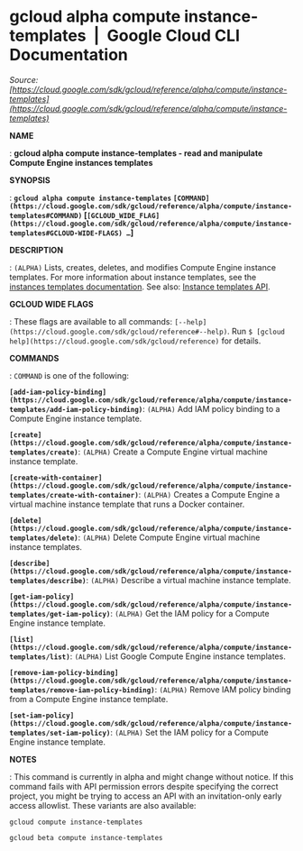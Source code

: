 # gcloud alpha compute instance-templates  |  Google Cloud CLI Documentation

*Source: [https://cloud.google.com/sdk/gcloud/reference/alpha/compute/instance-templates](https://cloud.google.com/sdk/gcloud/reference/alpha/compute/instance-templates)*

**NAME**

: **gcloud alpha compute instance-templates - read and manipulate Compute Engine instances templates**

**SYNOPSIS**

: **`gcloud alpha compute instance-templates` `[COMMAND](https://cloud.google.com/sdk/gcloud/reference/alpha/compute/instance-templates#COMMAND)` [`[GCLOUD_WIDE_FLAG](https://cloud.google.com/sdk/gcloud/reference/alpha/compute/instance-templates#GCLOUD-WIDE-FLAGS) …`]**

**DESCRIPTION**

: `(ALPHA)` Lists, creates, deletes, and modifies Compute Engine
instance templates.
For more information about instance templates, see the [instances
templates documentation](https://cloud.google.com/compute/docs/instance-templates).
See also: [Instance
templates API](https://cloud.google.com/compute/docs/reference/rest/v1/instanceTemplates).

**GCLOUD WIDE FLAGS**

: These flags are available to all commands: `[--help](https://cloud.google.com/sdk/gcloud/reference#--help)`.
Run `$ [gcloud help](https://cloud.google.com/sdk/gcloud/reference)` for details.

**COMMANDS**

: ``COMMAND`` is one of the following:

**`[add-iam-policy-binding](https://cloud.google.com/sdk/gcloud/reference/alpha/compute/instance-templates/add-iam-policy-binding)`**:
`(ALPHA)` Add IAM policy binding to a Compute Engine instance
template.

**`[create](https://cloud.google.com/sdk/gcloud/reference/alpha/compute/instance-templates/create)`**:
`(ALPHA)` Create a Compute Engine virtual machine instance template.

**`[create-with-container](https://cloud.google.com/sdk/gcloud/reference/alpha/compute/instance-templates/create-with-container)`**:
`(ALPHA)` Creates a Compute Engine a virtual machine instance
template that runs a Docker container.

**`[delete](https://cloud.google.com/sdk/gcloud/reference/alpha/compute/instance-templates/delete)`**:
`(ALPHA)` Delete Compute Engine virtual machine instance templates.

**`[describe](https://cloud.google.com/sdk/gcloud/reference/alpha/compute/instance-templates/describe)`**:
`(ALPHA)` Describe a virtual machine instance template.

**`[get-iam-policy](https://cloud.google.com/sdk/gcloud/reference/alpha/compute/instance-templates/get-iam-policy)`**:
`(ALPHA)` Get the IAM policy for a Compute Engine instance template.

**`[list](https://cloud.google.com/sdk/gcloud/reference/alpha/compute/instance-templates/list)`**:
`(ALPHA)` List Google Compute Engine instance templates.

**`[remove-iam-policy-binding](https://cloud.google.com/sdk/gcloud/reference/alpha/compute/instance-templates/remove-iam-policy-binding)`**:
`(ALPHA)` Remove IAM policy binding from a Compute Engine instance
template.

**`[set-iam-policy](https://cloud.google.com/sdk/gcloud/reference/alpha/compute/instance-templates/set-iam-policy)`**:
`(ALPHA)` Set the IAM policy for a Compute Engine instance template.

**NOTES**

: This command is currently in alpha and might change without notice. If this
command fails with API permission errors despite specifying the correct project,
you might be trying to access an API with an invitation-only early access
allowlist. These variants are also available:

```
gcloud compute instance-templates
```

```
gcloud beta compute instance-templates
```